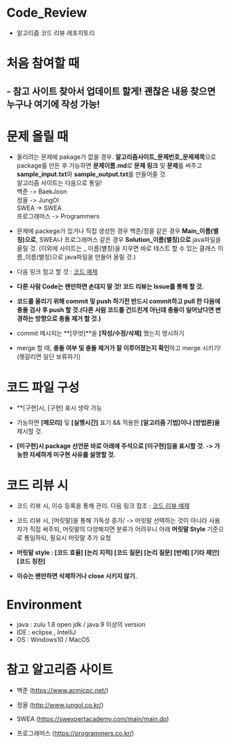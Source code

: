 # Code_Review
- 알고리즘 코드 리뷰 레포지토리


# 처음 참여할 때
## - 참고 사이트 찾아서 업데이트 할게! 괜찮은 내용 찾으면 누구나 여기에 작성 가능!


# 문제 올릴 때

- 올리려는 문제에 pakage가 없을 경우. **알고리즘사이트_문제번호_문제제목**으로 package를 만든 후 가능하면 **문제이름.md**로 **문제 링크** 및 **문제**를 써주고 **sample_input.txt**와 **sample_output.txt**를 만들어줄 것.   
알고리즘 사이트는 다음으로 통일!   
백준 -> BaekJoon   
정올 -> JungOl   
SWEA -> SWEA   
프로그래머스 -> Programmers   

- 문제에 packege가 있거나 직접 생성한 경우 백준/정올 같은 경우 **Main_이름(별칭)으로**, SWEA나 프로그래머스 같은 경우 **Solution_이름(별칭)으로** java파일을 올릴 것. (이외에 사이트는 _ 이름(별칭)을 지우면 바로 테스트 할 수 있는 클래스 이름_이름(별칭)으로 java파일을 만들어 올릴 것.)

-  다음 링크 참고 할 것 : 
[코드 예제](https://github.com/phm0127/SSAFY_Code_Review/blob/master/src/SWEA_1952_%EC%88%98%EC%98%81%EC%9E%A5/Solution_%EB%B0%95%ED%98%95%EB%AF%BC.java, "github link")

- **다른 사람 Code는 왠만하면 손대지 말 것! 코드 리뷰는 Issue를 통해 할 것.**

- **코드를 올리기 위해 commit 및 push 하기전 반드시 commit하고 pull 한 다음에 충돌 검사 후 push 할 것.(다른 사람 코드를 건드린게 아닌데 충돌이 일어났다면 변경하는 방향으로 충돌 제거 할 것.)**

- commit 메시지는 **[무엇]**을 **[작성/수정/삭제]** 했는지 명시하기

- merge 할 때, **충돌 여부 및 충돌 제거가 잘 이루어졌는지 확인**하고 merge 시키기! (헷갈리면 일단 보류하기)


# 코드 파일 구성
- **[구현]시, [구현] 표시 생략 가능

- 가능하면 **[메모리]** 및 **[실행시간]** 표기 && 적용한 **[알고리즘 기법]이나 [방법론]을** 제시할 것.

- **[미구현]시 package 선언문 바로 아래에 주석으로 [미구현]임을 표시할 것. -> 가능한 자세하게 미구현 사유를 설명할 것.**


# 코드 리뷰 시
- 코드 리뷰 시, 이슈 등록을 통해 관리. 다음 링크 참조 : 
  [코드 리뷰 예제](https://github.com/phm0127/SSAFY_Code_Review/issues/1#issue-573281622, "github link")
- 코드 리뷰 시, [머릿말]을 통해 가독성 증가/ -> 머릿말 선택하는 것이 아니라 사용자가 직접 써주되, 머릿말의 다양해지면 분류가 어려우니 아래 **머릿말 Style** 기준으로 통일하되, 필요시 머릿말 추가 요청

- **머릿말 style : [코드 효율] [논리 지적] [코드 질문] [논리 질문] [반례] [기타 제안] [코드 칭찬]**
- **이슈는 왠만하면 삭제하거나 close 시키지 않기.**


# Environment
- java : zulu 1.8 open jdk / java 9 이상의 version
- IDE : eclipse , IntelliJ
- OS : Windows10 / MacOS


# 참고 알고리즘 사이트
- 백준 (https://www.acmicpc.net/)

- 정올 (http://www.jungol.co.kr/)

- SWEA (https://swexpertacademy.com/main/main.do)

- 프로그래머스 (https://programmers.co.kr/)
